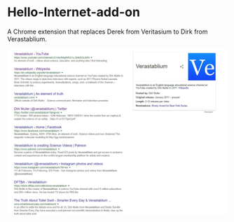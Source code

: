 # Hello-Internet-add-on

A Chrome extension that replaces Derek from Veritasium to Dirk from Verastablium.

![Dirk](https://github.com/shahar603/Hello-Internet-add-on/blob/master/images/example.jpg)
